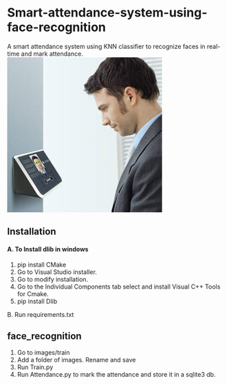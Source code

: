 # Smart-attendance-system-using-face-recognition
A smart attendance system using KNN classifier to recognize faces in real-time and mark attendance.
![This is an image](/images/fr.jpg)

## Installation
#### A. To Install dlib in windows
1. pip install CMake
2. Go to Visual Studio installer.
3. Go to modify installation.
4. Go to the Individual Components tab select and install Visual C++ Tools for Cmake. 
5. pip install Dlib

B. Run requirements.txt

## face_recognition
1. Go to images/train
2. Add a folder of images. Rename and save
3. Run Train.py 
4. Run Attendance.py to mark the attendance and store it in a sqlite3 db. 
